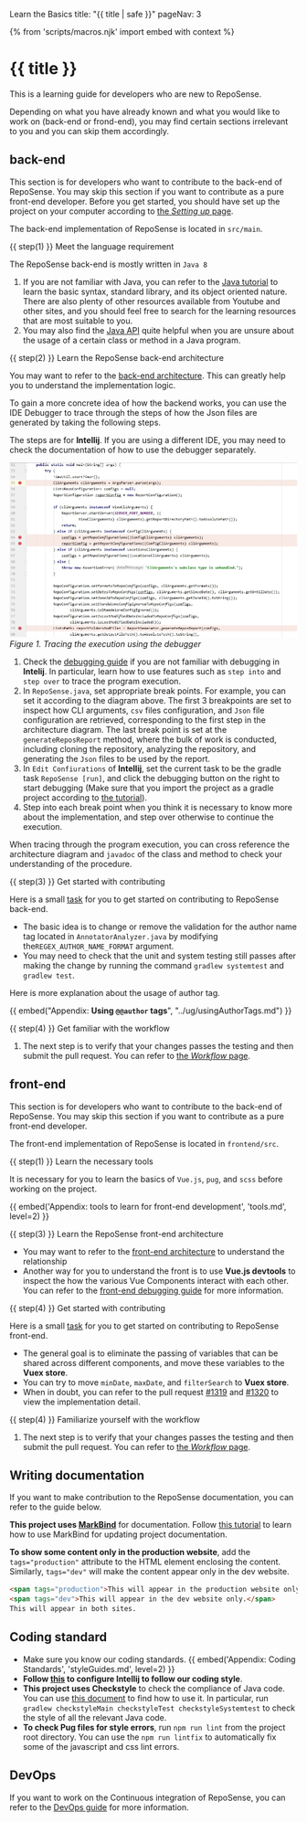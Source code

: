 <variable name="title">Learn the Basics</variable>
<frontmatter>
  title: "{{ title | safe }}"
  pageNav: 3
</frontmatter>

{% from 'scripts/macros.njk' import embed with context %}

<h1 class="display-4"><md>{{ title }}</md></h1>

<div class="lead">

This is a learning guide for developers who are new to RepoSense.
</div>

<box type="warning" seamless>

Depending on what you have already known and what you would like to work on (back-end or frond-end), you may find certain sections irrelevant to you and you can skip them accordingly.
</box>

## back-end

<box type="info" seamless>

This section is for developers who want to contribute to the back-end of RepoSense. You may skip this section if you want to contribute as a pure front-end developer. Before you get started, you should have set up the project on your computer according to [the _Setting up_ page](settingUp.html).
</box>

The back-end implementation of RepoSense is located in `src/main`.

{{ step(1) }} Meet the language requirement

The RepoSense back-end is mostly written in `Java 8`

1. If you are not familiar with Java, you can refer to the [Java tutorial](https://docs.oracle.com/javase/tutorial/) to learn the basic syntax, standard library, and its object oriented nature. There are also plenty of other resources available from Youtube and other sites, and you should feel free to search for the learning resources that are most suitable to you.
1. You may also find the [Java API](https://docs.oracle.com/javase/8/docs/api/) quite helpful when you are unsure about the usage of a certain class or method in a Java program.

{{ step(2) }} Learn the RepoSense back-end architecture

You may want to refer to the [back-end architecture](architecture.html). This can greatly help you to understand the implementation logic.

To gain a more concrete idea of how the backend works, you can use the IDE Debugger to trace through the steps of how the Json files are generated by taking the following steps.

<box type="warning" seamless>

The steps are for **Intellij**. If you are using a different IDE, you may need to check the documentation of how to use the debugger separately.
</box>

 ![tracing-using-debugger](../images/trace-using-debugger.jpg)
*Figure 1. Tracing the execution using the debugger*

1. Check the [debugging guide](https://www.jetbrains.com/help/idea/debugging-your-first-java-application.html) if you are not familiar with debugging in **Intelij**. In particular, learn how to use features such as `step into` and `step over` to trace the program execution.
1. In `RepoSense.java`, set appropriate break points. For example, you can set it according to the diagram above. The first 3 breakpoints are set to inspect how CLI arguments, `csv` files configuration, and `Json` file configuration are retrieved, corresponding to the first step in the architecture diagram. The last break point is set at the `generateReposReport` method, where the bulk of work is conducted, including cloning the repository, analyzing the repository, and generating the `Json` files to be used by the report.
1. In `Edit Confiurations` of **Intellij**, set the current task to be the gradle task `RepoSense [run]`, and click the debugging button on the right to start debugging (Make sure that you import the project as a gradle project according to [the tutorial](https://se-education.org/guides/tutorials/intellijImportGradleProject.html)).
1. Step into each break point when you think it is necessary to know more about the implementation, and step over otherwise to continue the execution.

<box type="info" seamless>

When tracing through the program execution, you can cross reference the architecture diagram and `javadoc` of the class and method to check your understanding of the procedure.
</box>

{{ step(3) }} Get started with contributing

Here is a small [task](https://github.com/reposense/RepoSense/issues/1118) for you to get started on contributing to RepoSense back-end.

* The basic idea is to change or remove the validation for the author name tag located in `AnnotatorAnalyzer.java` by modifying the`REGEX_AUTHOR_NAME_FORMAT` argument.
* You may need to check that the unit and system testing still passes after making the change by running the command `gradlew systemtest` and `gradlew test`.

Here is more explanation about the usage of author tag.

{{ embed("Appendix: **Using `@@author` tags**", "../ug/usingAuthorTags.md") }}

{{ step(4) }} Get familiar with the workflow

1. The next step is to verify that your changes passes the testing and then submit the pull request. You can refer to [the _Workflow_ page](workflow.html).

<!-- ==================================================================================================== -->

## front-end

<box type="info" seamless>

This section is for developers who want to contribute to the back-end of RepoSense. You may skip this section if you want to contribute as a pure front-end developer.
</box>

The front-end implementation of RepoSense is located in `frontend/src`.

{{ step(1) }} Learn the necessary tools

It is necessary for you to learn the basics of `Vue.js`, `pug`, and `scss` before working on the project. 

  {{ embed('Appendix: tools to learn for front-end development', 'tools.md', level=2) }}

{{ step(3) }} Learn the RepoSense front-end architecture

* You may want to refer to the [front-end architecture](report.html#report-architecture) to understand the relationship
* Another way for you to understand the front is to use **Vue.js devtools** to inspect the how the various Vue Components interact with each other. You can refer to the [front-end debugging guide](workflow.html#debugging-front-end) for more information.

{{ step(4) }} Get started with contributing

Here is a small [task](https://github.com/reposense/RepoSense/issues/1268) for you to get started on contributing to RepoSense front-end.

* The general goal is to eliminate the passing of variables that can be shared across different components, and move these variables to the **Vuex store**.
* You can try to move `minDate`, `maxDate`, and `filterSearch` to **Vuex store**. 
* When in doubt, you can refer to the pull request [#1319](https://github.com/reposense/RepoSense/pull/1319) and [#1320](https://github.com/reposense/RepoSense/pull/1320) to view the implementation detail.

{{ step(4) }} Familiarize yourself with the workflow

1. The next step is to verify that your changes passes the testing and then submit the pull request. You can refer to [the _Workflow_ page](workflow.html).

<!-- ==================================================================================================== -->

## Writing documentation

If you want to make contribution to the RepoSense documentation, you can refer to the guide below.

**This project uses [MarkBind](https://markbind.org/)** for documentation. Follow [this tutorial](https://se-education.org/guides/tutorials/markbind.html) to learn how to use MarkBind for updating project documentation.

**To show some content only in the <tooltip content="i.e., https://reposense.org">production website</tooltip>**, add the `tags="production"` attribute to the HTML element enclosing the content. Similarly, `tags="dev"` will make the content appear only in the <tooltip content="i.e., https://reposense.org/RepoSense">dev website</tooltip>.

```html
<span tags="production">This will appear in the production website only.</span>
<span tags="dev">This will appear in the dev website only.</span>
This will appear in both sites.
```

<!-- ==================================================================================================== -->

## Coding standard

* Make sure you know our coding standards.
  {{ embed('Appendix: Coding Standards', 'styleGuides.md', level=2) }}
* **Follow [this](https://se-education.org/guides/tutorials/intellijCodeStyle.html) to configure Intellij to follow our coding style**.
* **This project uses Checkstyle** to check the compliance of Java code. You can use [this document](https://se-education.org/guides/tutorials/checkstyle.html) to find how to use it. In particular, run `gradlew checkstyleMain checkstyleTest checkstyleSystemtest` to check the style of all the relevant Java code.
* **To check Pug files for style errors**, run `npm run lint` from the project root directory. You can use the `npm run lintfix` to automatically fix some of the javascript and css lint errors.

<!-- ==================================================================================================== -->

## DevOps

If you want to work on the Continuous integration of RepoSense, you can refer to the [DevOps guide](https://github.com/reposense/RepoSense/wiki/DevOps-guide) for more information.

